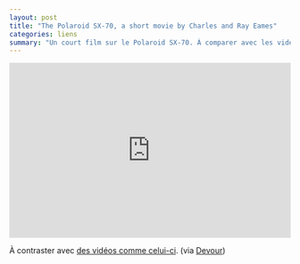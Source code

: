 ```yaml
---
layout: post
title: "The Polaroid SX-70, a short movie by Charles and Ray Eames"
categories: liens
summary: "Un court film sur le Polaroid SX-70. À comparer avec les vidéos de présentation de produits contemporains."
---
```


<style>.embed-container { position: relative; padding-bottom: 56.25%; padding-top: 30px; height: 0; overflow: hidden; max-width: 100%; height: auto; } .embed-container iframe, .embed-container object, .embed-container embed { position: absolute; top: 0; left: 0; width: 100%; height: 100%; }</style><div class='embed-container'><iframe src='https://www.youtube.com/embed/Lo_1pyQ7xvc' frameborder='0' allowfullscreen></iframe></div>

<p>À contraster avec <a href="http://www.apple.com/ca/iphone-5s/videos/#video-camera">des vidéos comme celui-ci</a>. (via <a href="http://devour.com/video/polaroid-sx-70-by-charles-ray-eames/">Devour</a>)</p>
